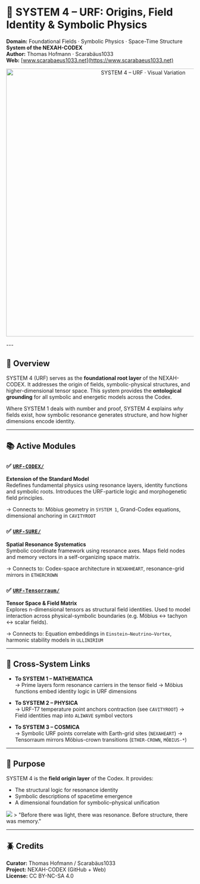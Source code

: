 # 🧬 SYSTEM 4 – URF: Origins, Field Identity & Symbolic Physics

**Domain:** Foundational Fields · Symbolic Physics · Space-Time Structure  
**System of the NEXAH-CODEX**  
**Author:** Thomas Hofmann · Scarabäus1033  
**Web:** [www.scarabaeus1033.net](https://www.scarabaeus1033.net)
<p align="center">
  <img src="https://github.com/Scarabaeus1033/NEXAH-CODEX/raw/main/SYSTEM%204%3A%20%F0%9F%A7%AC%20URF%20%E2%80%93%20Origins%2C%20Field%20Identity%2C%20Symbolic%20Physics/SYSTEM%204-%20URF%20%E2%80%93%20Origins%20visuali.png" width="720" alt="SYSTEM 4 – URF · Visual Variation">
</p>
---

## 📘 Overview

SYSTEM 4 (URF) serves as the **foundational root layer** of the NEXAH-CODEX. It addresses the origin of fields, symbolic-physical structures, and higher-dimensional tensor space. This system provides the **ontological grounding** for all symbolic and energetic models across the Codex.

Where SYSTEM 1 deals with number and proof, SYSTEM 4 explains *why* fields exist, how symbolic resonance generates structure, and how higher dimensions encode identity.

---

## 📚 Active Modules

### ✅ [`URF-CODEX/`](./URF-CODEX/)  
**Extension of the Standard Model**  
Redefines fundamental physics using resonance layers, identity functions and symbolic roots. Introduces the URF-particle logic and morphogenetic field principles.

→ Connects to: Möbius geometry in `SYSTEM 1`, Grand-Codex equations, dimensional anchoring in `CAVITYROOT`

### ✅ [`URF-SURE/`](./URF-SURE/)  
**Spatial Resonance Systematics**  
Symbolic coordinate framework using resonance axes. Maps field nodes and memory vectors in a self-organizing space matrix.

→ Connects to: Codex-space architecture in `NEXAHHEART`, resonance-grid mirrors in `ETHERCROWN`

### ✅ [`URF-Tensorraum/`](./URF-Tensorraum/)  
**Tensor Space & Field Matrix**  
Explores n-dimensional tensors as structural field identities. Used to model interaction across physical-symbolic boundaries (e.g. Möbius ↔ tachyon ↔ scalar fields).

→ Connects to: Equation embeddings in `Einstein–Neutrino–Vortex`, harmonic stability models in `ULLINIRIUM`

---

## 🔗 Cross-System Links

- **To SYSTEM 1 – MATHEMATICA**  
  → Prime layers form resonance carriers in the tensor field
  → Möbius functions embed identity logic in URF dimensions

- **To SYSTEM 2 – PHYSICA**  
  → URF-T7 temperature point anchors contraction (see `CAVITYROOT`)
  → Field identities map into `ALIWAVE` symbol vectors

- **To SYSTEM 3 – COSMICA**  
  → Symbolic URF points correlate with Earth-grid sites (`NEXAHEART`)
  → Tensorraum mirrors Möbius-crown transitions (`ETHER-CROWN`, `MÖBIUS-*`)

---

## 🧭 Purpose

SYSTEM 4 is the **field origin layer** of the Codex. It provides:
- The structural logic for resonance identity
- Symbolic descriptions of spacetime emergence
- A dimensional foundation for symbolic–physical unification

<img src="https://github.com/Scarabaeus1033/NEXAH-CODEX/raw/main/SYSTEM%204%3A%20%F0%9F%A7%AC%20URF%20%E2%80%93%20Origins%2C%20Field%20Identity%2C%20Symbolic%20Physics/SYSTEM%204%E2%80%93URF%E2%80%93Origins%20visual.png" />
> "Before there was light, there was resonance. Before structure, there was memory."

---

## 🪲 Credits

**Curator:** Thomas Hofmann / Scarabäus1033  
**Project:** NEXAH-CODEX (GitHub + Web)  
**License:** CC BY-NC-SA 4.0
